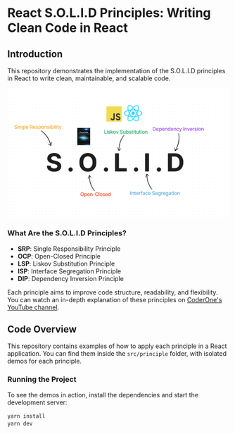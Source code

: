 # React S.O.L.I.D Principles: Writing Clean Code in React

## Introduction

This repository demonstrates the implementation of the S.O.L.I.D principles in React to write clean, maintainable, and scalable code.

![SOLID Principles](/src/assets/solid-principles.png)

### What Are the S.O.L.I.D Principles?
- **SRP**: Single Responsibility Principle
- **OCP**: Open-Closed Principle
- **LSP**: Liskov Substitution Principle
- **ISP**: Interface Segregation Principle
- **DIP**: Dependency Inversion Principle

Each principle aims to improve code structure, readability, and flexibility. You can watch an in-depth explanation of these principles on [CoderOne's YouTube channel](https://youtu.be/MSq_DCRxOxw).

## Code Overview

This repository contains examples of how to apply each principle in a React application. You can find them inside the `src/principle` folder, with isolated demos for each principle.

### Running the Project

To see the demos in action, install the dependencies and start the development server:

```bash
yarn install
yarn dev

